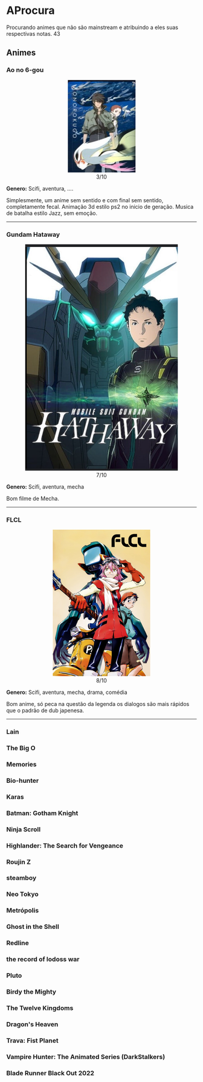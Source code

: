 # AProcura
Procurando animes que não são mainstream e atribuindo a eles suas respectivas notas.
43

## Animes

### Ao no 6-gou
<div align="center" height="50px" width="50px">
    <img src="/img/Ao no 6-gou.png"/>
    <br>
    <span>3/10</span>
</div>

**Genero:** Scifi, aventura, ....

Simplesmente, um anime sem sentido e com final sem sentido, completamente fecal. Animação 3d estilo ps2 no inicio de geração. Musica de batalha estilo Jazz, sem emoção.

---
### Gundam Hataway

<div align="center" height="50px" width="50px">
    <img src="/img/Gundam Hataway.png"/>
    <br>
    <span>7/10</span>
</div>

**Genero:** Scifi, aventura, mecha

Bom filme de Mecha.

---
### FLCL
<div align="center" height="50px" width="50px">
    <img src="/img/FLCL.jpg"/>
    <br>
    <span>8/10</span>
</div>

**Genero:** Scifi, aventura, mecha, drama, comédia

Bom anime, só peca na questão da legenda os dialogos são mais rápidos que o padrão de dub japenesa.

---

### Lain
### The Big O
### Memories
### Bio-hunter
### Karas 
### Batman: Gotham Knight
### Ninja Scroll
### Highlander: The Search for Vengeance
### Roujin Z
### steamboy
### Neo Tokyo
### Metrópolis
### Ghost in the Shell 
### Redline
### the record of lodoss war
### Pluto
### Birdy the Mighty
### The Twelve Kingdoms
### Dragon's Heaven
### Trava: Fist Planet 
### Vampire Hunter: The Animated Series (DarkStalkers)
### Blade Runner Black Out 2022